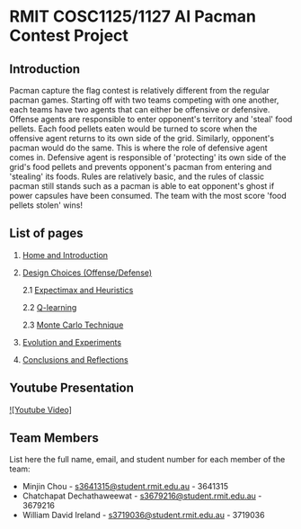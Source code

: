 # RMIT COSC1125/1127 AI Pacman Contest Project
## Introduction
Pacman capture the flag contest is relatively different from the regular pacman games. Starting off with two teams competing with one another, each teams have two agents that can either be offensive or defensive. Offense agents are responsible to enter opponent's territory and 'steal' food pellets. Each food pellets eaten would be turned to score when the offensive agent returns to its own side of the grid. Similarly, opponent's pacman would do the same. This is where the role of defensive agent comes in. Defensive agent is responsible of 'protecting' its own side of the grid's food pellets and prevents opponent's pacman from entering and 'stealing' its foods. Rules are relatively basic, and the rules of classic pacman still stands such as a pacman is able to eat opponent's ghost if power capsules have been consumed. The team with the most score 'food pellets stolen' wins!

## List of pages
1. [Home and Introduction]()
2. [Design Choices (Offense/Defense)](Design-Choices)

    2.1 [Expectimax and Heuristics](AI-Method-1)

    2.2 [Q-learning](AI-Method-2)

    2.3 [Monte Carlo Technique](AI-Method-3)
3. [Evolution and Experiments](Evolution)
4. [Conclusions and Reflections](Conclusions-and-Reflections)

## Youtube Presentation

[![Youtube Video]](https://youtu.be/SC5Mu-1GHfc)

## Team Members

List here the full name, email, and student number for each member of the team:

* Minjin Chou - s3641315@student.rmit.edu.au - 3641315
* Chatchapat Dechathaweewat - s3679216@student.rmit.edu.au - 3679216
* William David Ireland - s3719036@student.rmit.edu.au - 3719036


